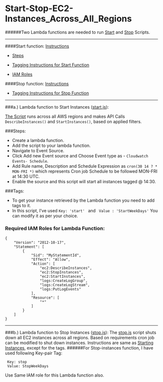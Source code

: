 # Start-Stop-EC2-Instances_Across_All_Regions

######Two Lambda functions are needed to run [Start](start.js) and [Stop](stop.js) Scripts.
_______________________________________________________________________________________________________________________________________
####Start function:  [Instructions](https://github.com/jparasha/Start-Stop-EC2-Instances_Across_All_Regions/blob/master/README.md#alambda-function-to-start-instances-startjs)
  -  [Steps](https://github.com/jparasha/Start-Stop-EC2-Instances_Across_All_Regions/blob/master/README.md#steps)
  
  -  [Tagging Instructions for Start Function](https://github.com/jparasha/Start-Stop-EC2-Instances_Across_All_Regions/blob/master/README.md#tags)
  -  [IAM Roles](https://github.com/jparasha/Start-Stop-EC2-Instances_Across_All_Regions/blob/master/README.md#required-iam-roles-for-lambda-function)
  
####Stop function: [ Instructions](https://github.com/jparasha/Start-Stop-EC2-Instances_Across_All_Regions/blob/master/README.md#b-lambda-function-to-stop-instances-stopjs)

  -  [Tagging Instructions for Stop Function](https://github.com/jparasha/Start-Stop-EC2-Instances_Across_All_Regions/blob/master/README.md#for-stop-instances-function-i-have-used-following-key-pair-tag)


_______________________________________________________________________________________________________________________________________

###a.)  Lambda function to Start Instances ([start.js](start.js)):
  
 [The Script](start.js) runs across all AWS regions and makes API Calls
  `DescribeInstances()`  and   `StartInstances()`, based on applied filters.
  
###Steps:

*   Create a lambda function.
*   Add the script to your lambda function.
*   Navigate to Event Source.
*   Click Add new Event source and Choose Event type as - `Cloudwatch Events- Schedule`.
*   Add Rule name, Description and Schedule Expression as `cron(30 14 ? * MON-FRI *)` which represents Cron job Schedule to be followed MON-FRI at 14:30 UTC.
*   Enable the source and this script will start all instances tagged @ 14:30.

###Tags:
* To get your instance retrieved by the Lambda function you need to add tags to it.
* In this script, I've used ```Key: 'start' ``` and ``` Value : 'StartWeekDays'```
  You can modify it as per your choice.

### Required IAM Roles for Lambda Function:
```
{
    "Version": "2012-10-17",
    "Statement": [
        {
            "Sid": "MyStatementId",
            "Effect": "Allow",
            "Action": [
                "ec2:DescribeInstances",
                "ec2:StopInstances",
                "ec2:StartInstances",
                "logs:CreateLogGroup",
                "logs:CreateLogStream",
                "logs:PutLogEvents"
            ],
            "Resource": [
                "*"
            ]
        }
    ]
}
```
_______________________________________________________________________________________________________________________________________
###b.) Lambda function to Stop Instances ([stop.js](stop.js)):
  The [stop.js](stop.js) script shuts down all EC2 instances across all regions.
  Based on requirements cron job can be modified to shut down instances.
  Instructions are same as [Starting Instances](https://github.com/jparasha/Start-Stop-EC2-Instances_Across_All_Regions#alambda-function-to-start-instances-startjs), 
  except for the tags.
######For Stop-instances function, I have used following Key-pair Tag:

     Key: stop 
     Value: StopWeekDays
     
  Use Same IAM role for this Lambda function also.


